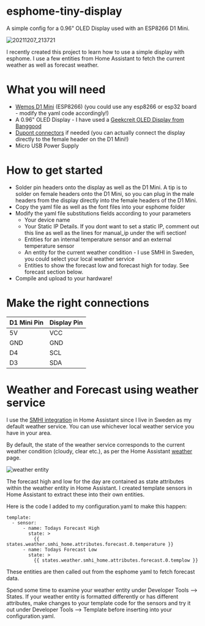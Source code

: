 # esphome-tiny-display
A simple config for a 0.96" OLED Display used with an ESP8266 D1 Mini.

![20211207_213721](https://user-images.githubusercontent.com/14822776/146213201-01cb90a4-5e3d-4682-9fc0-d1a0b2bfbc08.jpg)


I recently created this project to learn how to use a simple display with esphome. I use a few entities from Home Assistant to fetch the current weather as well as forecast weather.

# What you will need
- [Wemos D1 Mini](https://www.banggood.com/Geekcreit-D1-Mini-V3_0_0-WIFI-Internet-Of-Things-Development-Board-Based-ESP8266-4MB-MicroPython-Nodemcu-p-1264245.html?cur_warehouse=CN&ID=522225&rmmds=search) (ESP8266) (you could use any esp8266 or esp32 board - modify the yaml code accordingly!)
- A 0.96" OLED Display - I have used a [Geekcreit OLED Display from Banggood](https://www.banggood.com/Geekcreit-0_96-Inch-4Pin-Blue-Yellow-IIC-I2C-OLED-Display-Module-Geekcreit-for-Arduino-products-that-work-with-official-Arduino-boards-p-969144.html?cur_warehouse=CN&rmmds=search)
- [Dupont connectors](https://www.banggood.com/40pcs-10cm-Female-To-Female-Jumper-Cable-Dupont-Wire-p-994059.html?cur_warehouse=CN&rmmds=search) if needed (you can actually connect the display directly to the female header on the D1 Mini!)
- Micro USB Power Supply

# How to get started

- Solder pin headers onto the display as well as the D1 Mini. A tip is to solder on female headers onto the D1 Mini, so you can plug in the male headers from the display directly into the female headers of the D1 Mini.
- Copy the yaml file as well as the font files into your esphome folder
- Modify the yaml file substitutions fields according to your parameters
  - Your device name
  - Your Static IP Details. If you dont want to set a static IP, comment out this line as well as the lines for manual_ip under the wifi section!
  - Entities for an internal temperature sensor and an external temperature sensor
  - An entity for the current weather condition - I use SMHI in Sweden, you could select your local weather service
  - Entities to show the forecast low and forecast high for today. See forecast section below.
- Compile and upload to your hardware!

# Make the right connections

| D1 Mini Pin | Display Pin |
| ----------- | ----------- |
|5V|VCC|
|GND|GND|
|D4|SCL|
|D3|SDA|

# Weather and Forecast using weather service

I use the [SMHI integration](https://www.home-assistant.io/integrations/smhi/) in Home Assistant since I live in Sweden as my default weather service. You can use whichever local weather service you have in your area.

By default, the state of the weather service corresponds to the current weather condition (cloudy, clear etc.), as per the Home Assistant [weather](https://www.home-assistant.io/integrations/weather/) page.

![weather entity](https://user-images.githubusercontent.com/14822776/146213303-7249f18f-b541-4f75-974c-10d9c841d7f2.JPG)


The forecast high and low for the day are contained as state attributes within the weather entity in Home Assistant. I created template sensors in Home Assistant to extract these into their own entities.

Here is the code I added to my configuration.yaml to make this happen:

```
template:
  - sensor:
      - name: Todays Forecast High
        state: >
          {{ states.weather.smhi_home.attributes.forecast.0.temperature }}
      - name: Todays Forecast Low
        state: >
          {{ states.weather.smhi_home.attributes.forecast.0.templow }}
```  
These entities are then called out from the esphome yaml to fetch forecast data.

Spend some time to examine your weather entity under Developer Tools --> States. If your weather entity is formatted differently or has different attributes, make changes to your template code for the sensors and try it out under Developer Tools --> Template before inserting into your configuration.yaml.
